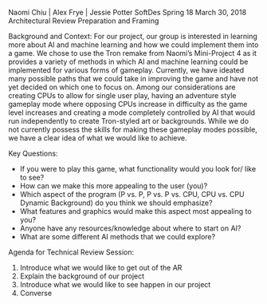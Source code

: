 Naomi Chiu | Alex Frye | Jessie Potter
SoftDes Spring 18
March 30, 2018
Architectural Review Preparation and Framing

Background and Context:
For our project, our group is interested in learning more about AI and machine learning and how we could implement them into a game. We chose to use the Tron remake from Naomi’s Mini-Project 4 as it provides a variety of methods in which AI and machine learning could be implemented for various forms of gameplay. Currently, we have ideated many possible paths that we could take in improving the game and have not yet decided on which one to focus on. Among our considerations are creating CPUs to allow for single user play, having an adventure style gameplay mode where opposing CPUs increase in difficulty as the game level increases and creating a mode completely controlled by AI that would run independently to create Tron-styled art or backgrounds. While we do not currently possess the skills for making these gameplay modes possible, we have a clear idea of what we would like to achieve.

Key Questions:
- If you were to play this game, what functionality would you look for/ like to see?
- How can we make this more appealing to the user (you)?
- Which aspect of the program (P vs. P, P vs. P vs. CPU, CPU vs. CPU Dynamic Background) do you think we should emphasize?
- What features and graphics would make this aspect most appealing to you?
- Anyone have any resources/knowledge about where to start on AI?
- What are some different AI methods that we could explore?

Agenda for Technical Review Session:
1. Introduce what we would like to get out of the AR
2. Explain the background of our project
3. Introduce what we would like to see happen in our project
4. Converse 
